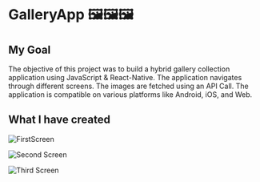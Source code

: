 # GalleryApp 🖼🖼️🖼️

## My Goal

The objective of this project was to build a hybrid gallery collection application using JavaScript & React-Native. The application navigates through different screens. The images are fetched using an API Call. The application is compatible on various platforms like Android, iOS, and Web.

## What I have created

![FirstScreen](https://user-images.githubusercontent.com/59922056/126909329-f214f4b5-c6ca-481f-916e-72c0077ecf65.png)

![Second Screen](https://user-images.githubusercontent.com/59922056/126909340-dcb8557d-cd78-4c47-b73b-9c9a1f69201c.png)

![Third Screen](https://user-images.githubusercontent.com/59922056/126909351-a3fdea54-65b0-4be8-b47f-282141174d43.png)



